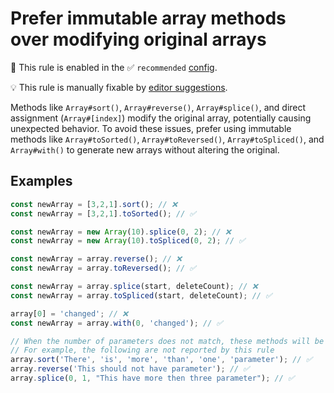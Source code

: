 # Prefer immutable array methods over modifying original arrays

💼 This rule is enabled in the ✅ `recommended` [config](https://github.com/sindresorhus/eslint-plugin-unicorn#preset-configs-eslintconfigjs).

💡 This rule is manually fixable by [editor suggestions](https://eslint.org/docs/latest/use/core-concepts#rule-suggestions).

<!-- end auto-generated rule header -->
<!-- Do not manually modify this header. Run: `npm run fix:eslint-docs` -->

Methods like `Array#sort()`, `Array#reverse()`, `Array#splice()`, and direct assignment (`Array#[index]`) modify the original array, potentially causing unexpected behavior. To avoid these issues, prefer using immutable methods like `Array#toSorted()`, `Array#toReversed()`, `Array#toSpliced()`, and `Array#with()` to generate new arrays without altering the original.

## Examples

```js
const newArray = [3,2,1].sort(); // ❌
const newArray = [3,2,1].toSorted(); // ✅
```

```js
const newArray = new Array(10).splice(0, 2); // ❌
const newArray = new Array(10).toSpliced(0, 2); // ✅
```

```js
const newArray = array.reverse(); // ❌
const newArray = array.toReversed(); // ✅
```

```js
const newArray = array.splice(start, deleteCount); // ❌
const newArray = array.toSpliced(start, deleteCount); // ✅
```

```js
array[0] = 'changed'; // ❌
const newArray = array.with(0, 'changed'); // ✅
```

```js
// When the number of parameters does not match, these methods will be treated as user-defined methods instead of array methods.
// For example, the following are not reported by this rule
array.sort('There', 'is', 'more', 'than', 'one', 'parameter'); // ✅
array.reverse('This should not have parameter'); // ✅
array.splice(0, 1, "This have more then three parameter"); // ✅
```
